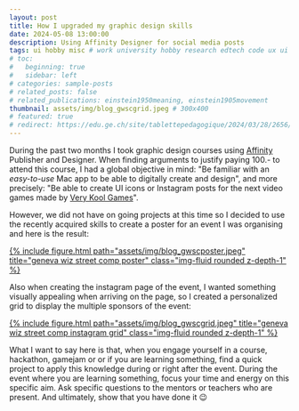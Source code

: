 ```yaml
---
layout: post
title: How I upgraded my graphic design skills
date: 2024-05-08 13:00:00
description: Using Affinity Designer for social media posts
tags: ui hobby misc # work university hobby research edtech code ux ui data psychology videogames misc book
# toc:
#   beginning: true
#   sidebar: left
# categories: sample-posts
# related_posts: false
# related_publications: einstein1950meaning, einstein1905movement
thumbnail: assets/img/blog_gwscgrid.jpeg # 300x400
# featured: true
# redirect: https://edu.ge.ch/site/tablettepedagogique/2024/03/28/2656/
---
```


During the past two months I took graphic design courses using [Affinity](https://affinity.serif.com/en-gb/) Publisher and Designer. When finding arguments to justify paying 100.- to attend this course, I had a global objective in mind: "Be familiar with an *easy-to-use* Mac app to be able to digitally create and design", and more precisely: "Be able to create UI icons or Instagram posts for the next video games made by [Very Kool Games](https://www.instagram.com/verykoolgames/)".

However, we did not have on going projects at this time so I decided to use the recently acquired skills to create a poster for an event I was organising and here is the result:

<div class="row">
    <div class="col-sm mt-3 mt-md-0"></div>
    <div class="col-sm mt-3 mt-md-0">
        <a href="https://www.instagram.com/wizstreetcomp/" target="_blank">
        {% include figure.html path="assets/img/blog_gwscposter.jpeg" title="geneva wiz street comp poster" class="img-fluid rounded z-depth-1" %}
        </a>
    </div>
    <div class="col-sm mt-3 mt-md-0"></div>
</div>

Also when creating the instagram page of the event, I wanted something visually appealing when arriving on the page, so I created a personalized grid to display the multiple sponsors of the event:

<div class="row">
    <div class="col-sm mt-3 mt-md-0"></div>
    <div class="col-sm mt-3 mt-md-0">
        <a href="https://www.instagram.com/wizstreetcomp/">
        {% include figure.html path="assets/img/blog_gwscgrid.jpeg" title="geneva wiz street comp instagram grid" class="img-fluid rounded z-depth-1" %}
        </a>
    </div>
    <div class="col-sm mt-3 mt-md-0"></div>
</div>

What I want to say here is that, when you engage yourself in a course, hackathon, gamejam or or if you are learning something, find a quick project to apply this knowledge during or right after the event. During the event where you are learning something, focus your time and energy on this specific aim. Ask specific questions to the mentors or teachers who are present. And ultimately, show that you have done it 😉